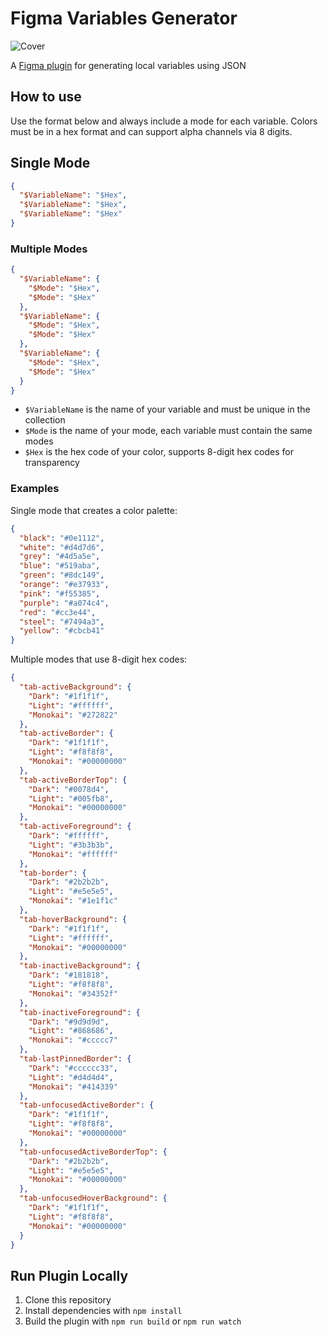 # Figma Variables Generator

![Cover](https://github.com/miguelsolorio/figma-variables-generator/blob/main/assets/cover.png?raw=true)

A [Figma plugin](https://www.figma.com/community/plugin/1319728928151105267) for generating local variables using JSON

## How to use

Use the format below and always include a mode for each variable. Colors must be in a hex format and can support alpha channels via 8 digits.

## Single Mode

```json
{
  "$VariableName": "$Hex",
  "$VariableName": "$Hex",
  "$VariableName": "$Hex"
}
```

### Multiple Modes

```json
{
  "$VariableName": {
    "$Mode": "$Hex",
    "$Mode": "$Hex"
  },
  "$VariableName": {
    "$Mode": "$Hex",
    "$Mode": "$Hex"
  },
  "$VariableName": {
    "$Mode": "$Hex",
    "$Mode": "$Hex"
  }
}
```

- `$VariableName` is the name of your variable and must be unique in the collection
- `$Mode` is the name of your mode, each variable must contain the same modes
- `$Hex` is the hex code of your color, supports 8-digit hex codes for transparency

### Examples

Single mode that creates a color palette:

```json
{
  "black": "#0e1112",
  "white": "#d4d7d6",
  "grey": "#4d5a5e",
  "blue": "#519aba",
  "green": "#8dc149",
  "orange": "#e37933",
  "pink": "#f55385",
  "purple": "#a074c4",
  "red": "#cc3e44",
  "steel": "#7494a3",
  "yellow": "#cbcb41"
}
```

Multiple modes that use 8-digit hex codes:

```json
{
  "tab-activeBackground": {
    "Dark": "#1f1f1f",
    "Light": "#ffffff",
    "Monokai": "#272822"
  },
  "tab-activeBorder": {
    "Dark": "#1f1f1f",
    "Light": "#f8f8f8",
    "Monokai": "#00000000"
  },
  "tab-activeBorderTop": {
    "Dark": "#0078d4",
    "Light": "#005fb8",
    "Monokai": "#00000000"
  },
  "tab-activeForeground": {
    "Dark": "#ffffff",
    "Light": "#3b3b3b",
    "Monokai": "#ffffff"
  },
  "tab-border": {
    "Dark": "#2b2b2b",
    "Light": "#e5e5e5",
    "Monokai": "#1e1f1c"
  },
  "tab-hoverBackground": {
    "Dark": "#1f1f1f",
    "Light": "#ffffff",
    "Monokai": "#00000000"
  },
  "tab-inactiveBackground": {
    "Dark": "#181818",
    "Light": "#f8f8f8",
    "Monokai": "#34352f"
  },
  "tab-inactiveForeground": {
    "Dark": "#9d9d9d",
    "Light": "#868686",
    "Monokai": "#ccccc7"
  },
  "tab-lastPinnedBorder": {
    "Dark": "#cccccc33",
    "Light": "#d4d4d4",
    "Monokai": "#414339"
  },
  "tab-unfocusedActiveBorder": {
    "Dark": "#1f1f1f",
    "Light": "#f8f8f8",
    "Monokai": "#00000000"
  },
  "tab-unfocusedActiveBorderTop": {
    "Dark": "#2b2b2b",
    "Light": "#e5e5e5",
    "Monokai": "#00000000"
  },
  "tab-unfocusedHoverBackground": {
    "Dark": "#1f1f1f",
    "Light": "#f8f8f8",
    "Monokai": "#00000000"
  }
}
```

## Run Plugin Locally

1. Clone this repository
2. Install dependencies with `npm install`
3. Build the plugin with `npm run build` or `npm run watch`